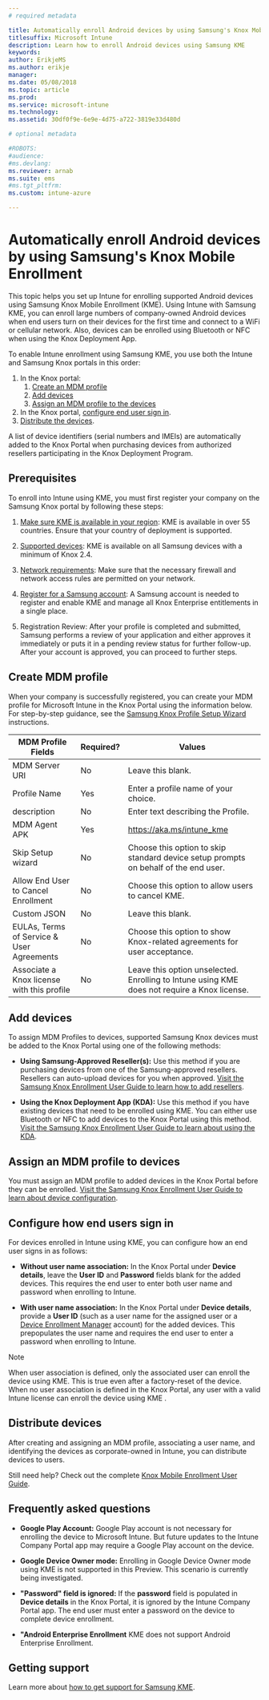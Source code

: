 ```yaml
---
# required metadata

title: Automatically enroll Android devices by using Samsung's Knox Mobile Enrollment
titlesuffix: Microsoft Intune
description: Learn how to enroll Android devices using Samsung KME
keywords:
author: ErikjeMS
ms.author: erikje
manager:
ms.date: 05/08/2018
ms.topic: article
ms.prod:
ms.service: microsoft-intune
ms.technology:
ms.assetid: 30df0f9e-6e9e-4d75-a722-3819e33d480d

# optional metadata

#ROBOTS:
#audience:
#ms.devlang:
ms.reviewer: arnab
ms.suite: ems
#ms.tgt_pltfrm:
ms.custom: intune-azure

---
```


# Automatically enroll Android devices by using Samsung's Knox Mobile Enrollment

This topic helps you set up Intune for enrolling supported Android devices using Samsung Knox Mobile Enrollment (KME). Using Intune with Samsung KME, you can enroll large numbers of company-owned Android devices when end users turn on their devices for the first time and connect to a WiFi or cellular network. Also, devices can be enrolled using Bluetooth or NFC when using the Knox Deployment App.

To enable Intune enrollment using Samsung KME, you use both the Intune and Samsung Knox portals in this order:

1. In the Knox portal:
    1. [Create an MDM profile](#create-mdm-profile)
    2. [Add devices](#add-devices)
    3. [Assign an MDM profile to the devices](#assign-an-mdm-profile-to-devices)
2. In the Knox portal, [configure end user sign in](#configure-how-end-users-sign-in).
3. [Distribute the devices](#distribute-devices).


A list of device identifiers (serial numbers and IMEIs) are automatically added to the Knox Portal when purchasing devices from authorized resellers participating in the Knox Deployment Program.


## Prerequisites

To enroll into Intune using KME, you must first register your company on the Samsung Knox portal by following these steps:
1.  [Make sure KME is available in your region](https://www.samsungknox.com/en/solutions/it-solutions/knox-configure/available-countries): KME is available in over 55 countries. Ensure that your country of deployment is supported.

2.  [Supported devices](https://www.samsungknox.com/en/knox-platform/supported-devices/2.4+): KME is available on all Samsung devices with a minimum of Knox 2.4.

3.  [Network requirements](https://docs.samsungknox.com/KME-Getting-Started/Content/firewall_exceptions.htm): Make sure that the necessary firewall and network access rules are permitted on your network.

4.  [Register for a Samsung account](https://www2.samsungknox.com/en/user/register): A Samsung account is needed to register and enable KME and manage all Knox Enterprise entitlements in a single place.

5.  Registration Review: After your profile is completed and submitted, Samsung performs a review of your application and either approves it immediately or puts it in a pending review status for further follow-up. After your account is approved, you can proceed to further steps.

## Create MDM profile

When your company is successfully registered, you can create your MDM profile for Microsoft Intune in the Knox Portal using the information below. For step-by-step guidance, see the [ Samsung Knox Profile Setup Wizard](https://docs.samsungknox.com/KME-Getting-Started/Content/getting-started-wizard.htm) instructions.

| MDM Profile Fields| Required? | Values |
|-------------------|-----------|-------|
|MDM Server URI     | No        |Leave this blank.
|Profile Name       | Yes       |Enter a profile name of your choice.
|description        | No        |Enter text describing the Profile.
|MDM Agent APK      | Yes       |https://aka.ms/intune_kme
|Skip Setup wizard  | No        |Choose this option to skip standard device setup prompts on behalf of the end user.
|Allow End User to Cancel Enrollment | No | Choose this option to allow users to cancel KME.
|Custom JSON        | No        |Leave this blank.
| EULAs, Terms of Service & User Agreements| No | Choose this option to show Knox-related agreements for user acceptance.
Associate a Knox license with this profile | No | Leave this option unselected. Enrolling to Intune using KME does not require a Knox license.

## Add devices

To assign MDM Profiles to devices, supported Samsung Knox devices must be added to the Knox Portal using one of the following methods:
- **Using Samsung-Approved Reseller(s):** Use this method if you are purchasing devices from one of the Samsung-approved resellers. Resellers can auto-upload devices for you when approved. [Visit the Samsung Knox Enrollment User Guide to learn how to add resellers](https://docs.samsungknox.com/KME-Getting-Started/Content/Register_resellers.htm).

- **Using the Knox Deployment App (KDA):** Use this method if you have existing devices that need to be enrolled using KME. You can either use Bluetooth or NFC to add devices to the Knox Portal using this method. [Visit the Samsung Knox Enrollment User Guide to learn about using the KDA](https://docs.samsungknox.com/KME-Getting-Started/Content/add-device-info.htm).

## Assign an MDM profile to devices
You must assign an MDM profile to added devices in the Knox Portal before they can be enrolled. [Visit the Samsung Knox Enrollment User Guide to learn about device configuration](https://docs.samsungknox.com/KME-Getting-Started/Content/configure-devices.htm).

## Configure how end users sign in

For devices enrolled in Intune using KME, you can configure how an end user signs in as follows:

- **Without user name association:** In the Knox Portal under **Device details**, leave the **User ID** and **Password** fields blank for the added devices. This requires the end user to enter both user name and password when enrolling to Intune.

- **With user name association:** In the Knox Portal under **Device details**, provide a **User ID** (such as a user name for the assigned user or a [Device Enrollment Manager](https://docs.microsoft.com/en-us/intune/device-enrollment-manager-enroll) account) for the added devices. This prepopulates the user name and requires the end user to enter a password when enrolling to Intune.

> [!NOTE]
>
>When user association is defined, only the associated user can enroll the device using KME. This is true even after a factory-reset of the device. When no user association is defined in the Knox Portal, any user with a valid Intune license can enroll the device using KME .
>

## Distribute devices

After creating and assigning an MDM profile, associating a user name, and identifying the devices as corporate-owned in Intune, you can distribute devices to users.

Still need help? Check out the complete [Knox Mobile Enrollment User Guide](https://docs.samsungknox.com/KME-Getting-Started/Content/get-started.htm).

## Frequently asked questions
- **Google Play Account:** Google Play account is not necessary for enrolling the device to Microsoft Intune. But future updates to the Intune Company Portal app may require a Google Play account on the device.

- **Google Device Owner mode:** Enrolling in Google Device Owner mode using KME is not supported in this Preview. This scenario is currently being investigated.

- **"Password" field is ignored:** If the **password** field is populated in **Device details** in the Knox Portal, it is ignored by the Intune Company Portal app. The end user must enter a password on the device to complete device enrollment.

- **"Android Enterprise Enrollment** KME does not support Android Enterprise Enrollment.

## Getting support
Learn more about [how to get support for Samsung KME](https://docs.samsungknox.com/KME-Getting-Started/Content/to-get-kme-support.htm).


